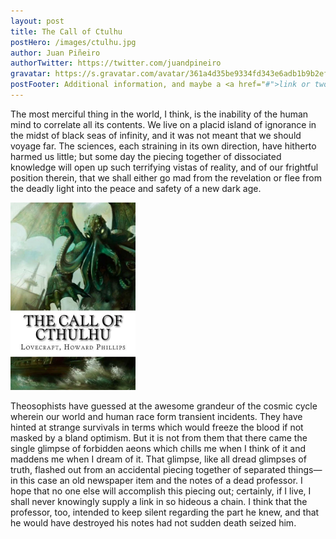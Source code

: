 ```yaml
---
layout: post
title: The Call of Ctulhu
postHero: /images/ctulhu.jpg
author: Juan Piñeiro
authorTwitter: https://twitter.com/juandpineiro
gravatar: https://s.gravatar.com/avatar/361a4d35be9334fd343e6adb1b9b2efb?s=80
postFooter: Additional information, and maybe a <a href="#">link or two</a>
---
```


The most merciful thing in the world, I think, is the inability of the human mind to correlate all its contents. We live on a placid island of ignorance in the midst of black seas of infinity, and it was not meant that we should voyage far. The sciences, each straining in its own direction, have hitherto harmed us little; but some day the piecing together of dissociated knowledge will open up such terrifying vistas of reality, and of our frightful position therein, that we shall either go mad from the revelation or flee from the deadly light into the peace and safety of a new dark age.

<img src="/images/book-ctulhu.jpg" class="pull-left" style="width: 200px;">

Theosophists have guessed at the awesome grandeur of the cosmic cycle wherein our world and human race form transient incidents. They have hinted at strange survivals in terms which would freeze the blood if not masked by a bland optimism. But it is not from them that there came the single glimpse of forbidden aeons which chills me when I think of it and maddens me when I dream of it. That glimpse, like all dread glimpses of truth, flashed out from an accidental piecing together of separated things—in this case an old newspaper item and the notes of a dead professor. I hope that no one else will accomplish this piecing out; certainly, if I live, I shall never knowingly supply a link in so hideous a chain. I think that the professor, too, intended to keep silent regarding the part he knew, and that he would have destroyed his notes had not sudden death seized him.